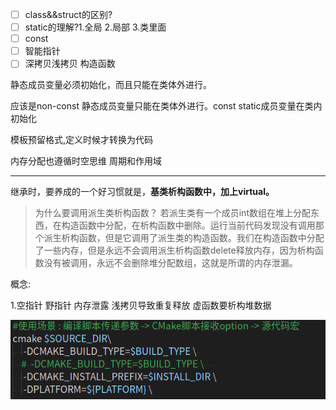 * [ ] class&&struct的区别?
* [ ] static的理解?1.全局 2.局部 3.类里面
* [ ] const
* [ ] 智能指针
* [ ] 深拷贝浅拷贝   构造函数

静态成员变量必须初始化，而且只能在类体外进行。

应该是non-const 静态成员变量只能在类体外进行。const static成员变量在类内初始化

模板预留格式,定义时候才转换为代码

内存分配也遵循时空思维 周期和作用域

---

继承时，要养成的一个好习惯就是，**基类析构函数中，加上virtual。**

> 为什么要调用派生类析构函数？
> 若派生类有一个成员int数组在堆上分配东西，在构造函数中分配，在析构函数中删除。运行当前代码发现没有调用那个派生析构函数，但是它调用了派生类的构造函数。我们在构造函数中分配了一些内存，但是永远不会调用派生析构函数delete释放内存，因为析构函数没有被调用，永远不会删除堆分配数组，这就是所谓的内存泄漏。

概念:

1.空指针 野指针 内存泄露 浅拷贝导致重复释放 虚函数要析构堆数据


![1687091075204](image/cherno/1687091075204.png)
